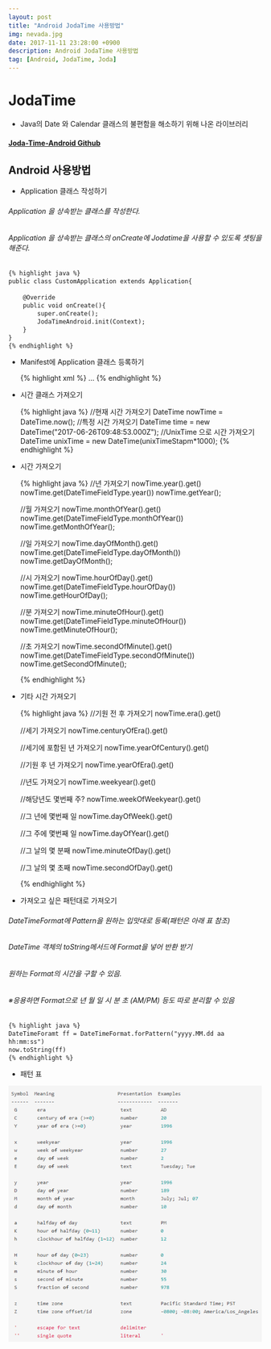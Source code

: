 ```yaml
---
layout: post
title: "Android JodaTime 사용방법"
img: nevada.jpg 
date: 2017-11-11 23:28:00 +0900
description: Android JodaTime 사용방법
tag: [Android, JodaTime, Joda]
---
```

# JodaTime

- Java의 Date 와 Calendar 클래스의 불편함을 해소하기 위해 나온 라이브러리

#### [Joda-Time-Android Github](https://github.com/dlew/joda-time-android)

## Android 사용방법

- Application 클래스 작성하기
###### Application 을 상속받는 클래스를 작성한다.
###### Application 을 상속받는 클래스의 onCreate에 Jodatime을 사용할 수 있도록 셋팅을 해준다.

    {% highlight java %}
    public class CustomApplication extends Application{

        @Override
        public void onCreate(){
            super.onCreate();
            JodaTimeAndroid.init(Context);
        }
    }
    {% endhighlight %}

- Manifest에 Application 클래스 등록하기

	{% highlight xml %}
    <application
    	android:name="packge.CustomApplication"/>
        ...
    </application>
    {% endhighlight %}

- 시간 클래스 가져오기

	{% highlight java %}
    //현재 시간 가져오기
    DateTime nowTime = DateTime.now();
    //특정 시간 가져오기
    DateTime time = new DateTime("2017-06-26T09:48:53.000Z");
    //UnixTime 으로 시간 가져오기
    DateTime unixTime = new DateTime(unixTimeStapm*1000);
    {% endhighlight %}

- 시간 가져오기

	{% highlight java %}
    //년 가져오기
    nowTime.year().get()
    nowTime.get(DateTimeFieldType.year())
    nowTime.getYear();

    //월 가져오기
    nowTime.monthOfYear().get()
    nowTime.get(DateTimeFieldType.monthOfYear())
    nowTime.getMonthOfYear();

    //일 가져오기
    nowTime.dayOfMonth().get()
    nowTime.get(DateTimeFieldType.dayOfMonth())
	nowTime.getDayOfMonth();

    //시 가져오기
    nowTime.hourOfDay().get()
    nowTime.get(DateTimeFieldType.hourOfDay())
    nowTime.getHourOfDay();

    //분 가져오기
    nowTime.minuteOfHour().get()
    nowTime.get(DateTimeFieldType.minuteOfHour())
    nowTime.getMinuteOfHour();

    //초 가져오기
    nowTime.secondOfMinute().get()
    nowTime.get(DateTimeFieldType.secondOfMinute())
    nowTime.getSecondOfMinute();

    {% endhighlight %}

- 기타 시간 가져오기

	{% highlight java %}
    //기원 전 후 가져오기
    nowTime.era().get()

    //세기 가져오기
    nowTime.centuryOfEra().get()

    //세기에 포함된 년 가져오기
    nowTime.yearOfCentury().get()

    //기원 후 년 가져오기
    nowTime.yearOfEra().get()

    //년도 가져오기
    nowTime.weekyear().get()

    //해당년도 몇번째 주?
    nowTime.weekOfWeekyear().get()

    //그 년에 몇번째 일
    nowTime.dayOfWeek().get()

    //그 주에 몇번째 일
    nowTime.dayOfYear().get()

    //그 날의 몇 분째
    nowTime.minuteOfDay().get()

    //그 날의 몇 초째
    nowTime.secondOfDay().get()

	{% endhighlight %}

- 가져오고 싶은 패턴대로 가져오기
###### DateTimeFormat에 Pattern을 원하는 입맛대로 등록(패턴은 아래 표 참조)
###### DateTime 객체의 toString메서드에 Format을 넣어 반환 받기
###### 원하는 Format의 시간을 구할 수 있음.
###### ※응용하면 Format으로 년 월 일 시 분 초 (AM/PM) 등도 따로 분리할 수 있음

	{% highlight java %}
    DateTimeForamt ff = DateTimeFormat.forPattern("yyyy.MM.dd aa hh:mm:ss")
    now.toString(ff)
    {% endhighlight %}

- 패턴 표

![symbol](./assets/images/jodatime-symbol.png)

<!-- | Symbol | Meaning | Presentation | Example | -->
<!-- |--------|--------|--------|--------| -->
<!-- | G | era | text | AD | -->
<!-- | C | century of era | number | 20 | -->
<!-- | Y | year of era | year | 2017 | -->
<!-- | x | weekyear | year | 2017 | -->
<!-- | w | week of weekyear | number | 27 | -->
<!-- | e | day of week | number | 2 | -->
<!-- | E | day of week | text | Tuesday; Tue | -->
<!-- | y | year | year | 2017 | -->
<!-- | D | day of year | number | 189 | -->
<!-- | M | month of year | month | July; Jul; 07 | -->
<!-- | d | day of month | number | 10 | -->
<!-- | a | halfday of day | text | PM | -->
<!-- | K | hour of halfday(0~11) | number | 0 | -->
<!-- | h | clockhour of halfday (1~12) | number | 12 | -->
<!-- | H | hour of day(0~23) | number | 0 | -->
<!-- | k | clockhour of day | number | 24 | -->
<!-- | m | minute of hour | number | 30 | -->
<!-- | s | second of minute | number | 55 | -->
<!-- | S | fraction of second | number | 978 | -->
<!-- | z | time zone | text | Pacific Standard Time; PST | -->
<!-- | Z | time zond offset/id | zone | -0800; -08:00; America/Los_angeles| -->
<!-- | T | 날짜/시간 구분자 | text | yyMMddTHHmmss | -->

